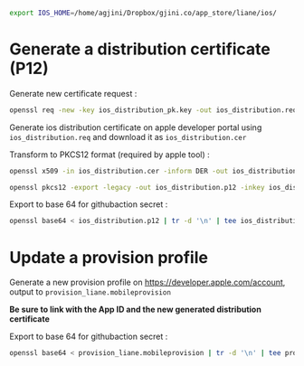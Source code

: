 

```bash
export IOS_HOME=/home/agjini/Dropbox/gjini.co/app_store/liane/ios/
```

# Generate a distribution certificate (P12)

Generate new certificate request :

```bash
openssl req -new -key ios_distribution_pk.key -out ios_distribution.req -subj "/emailAddress=augustin.gjini@pm.me, UID=69748Y99L2, CN=iPhone Distribution: GJINI.CO (69748Y99L2), OU=69748Y99L2, O=GJINI.CO, C=FR"
```

Generate ios distribution certificate on apple developer portal using `ios_distribution.req` and download it as `ios_distribution.cer`

Transform to PKCS12 format (required by apple tool) :

```bash
openssl x509 -in ios_distribution.cer -inform DER -out ios_distribution.pem -outform PEM

openssl pkcs12 -export -legacy -out ios_distribution.p12 -inkey ios_distribution_pk.key -in ios_distribution.pem
```

Export to base 64 for githubaction secret :

```bash
openssl base64 < ios_distribution.p12 | tr -d '\n' | tee ios_distribution.base64.txt
```

# Update a provision profile

Generate a new provision profile on https://developer.apple.com/account, output to `provision_liane.mobileprovision`

__Be sure to link with the App ID and the new generated distribution certificate__

Export to base 64 for githubaction secret :

```bash
openssl base64 < provision_liane.mobileprovision | tr -d '\n' | tee provision_liane.mobileprovision.base64.txt
```
